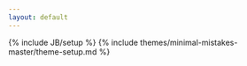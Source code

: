 ```yaml
---
layout: default
---
```

{% include JB/setup %}
{% include themes/minimal-mistakes-master/theme-setup.md %}
